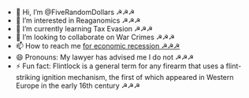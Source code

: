 - 👋 Hi, I’m @FiveRandomDollars ☭☭☭
- 👀 I’m interested in Reaganomics ☭☭☭
- 🌱 I’m currently learning Tax Evasion ☭☭☭
- 💞️ I’m looking to collaborate on War Crimes ☭☭☭
- 📫 How to reach me [for economic recession ☭☭☭](https://www.youtube.com/watch?v=YBO2b76gCVg)
- 😄 Pronouns: My lawyer has advised me I do not ☭☭☭
- ⚡ Fun fact: Flintlock is a general term for any firearm that uses a flint-striking ignition mechanism, the first of which appeared in Western Europe in the early 16th century ☭☭☭

<!---
FiveRandomDollars/FiveRandomDollars is a ✨ special ✨ repository because its `README.md` (this file) appears on your GitHub profile.
You can click the Preview link to take a look at your changes.
--->

